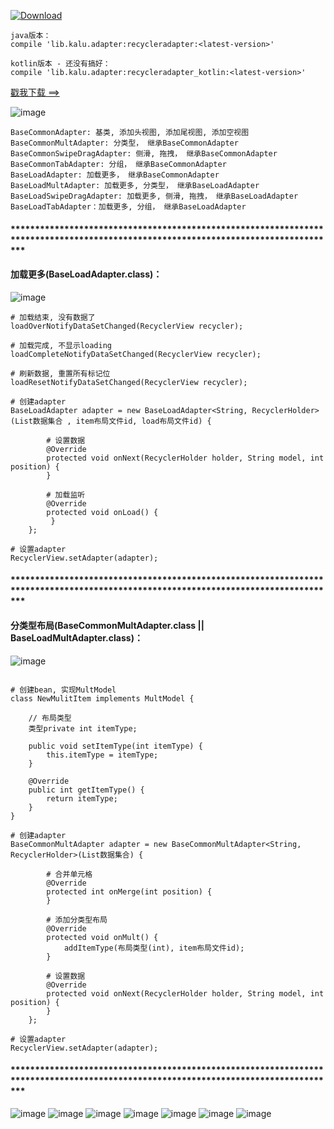 [ ![Download](https://api.bintray.com/packages/zhanghang/maven/recycleradapter/images/download.svg) ](https://bintray.com/zhanghang/maven/recycleradapter/_latestVersion)
```
java版本：
compile 'lib.kalu.adapter:recycleradapter:<latest-version>'

kotlin版本 - 还没有搞好：
compile 'lib.kalu.adapter:recycleradapter_kotlin:<latest-version>'
```

 [戳我下载 ==>](https://pan.baidu.com/s/1jH5G8su)

![image](https://github.com/153437803/RecyclerAdapter/blob/master/Screenrecorder-2017-12-05-00.png )
```
BaseCommonAdapter: 基类, 添加头视图, 添加尾视图, 添加空视图
BaseCommonMultAdapter: 分类型， 继承BaseCommonAdapter
BaseCommonSwipeDragAdapter: 侧滑, 拖拽， 继承BaseCommonAdapter
BaseCommonTabAdapter: 分组， 继承BaseCommonAdapter
BaseLoadAdapter: 加载更多， 继承BaseCommonAdapter
BaseLoadMultAdapter: 加载更多, 分类型， 继承BaseLoadAdapter
BaseLoadSwipeDragAdapter: 加载更多, 侧滑, 拖拽， 继承BaseLoadAdapter
BaseLoadTabAdapter：加载更多, 分组， 继承BaseLoadAdapter
```

#### ***********************************************************************************************************************************

#### 加载更多(BaseLoadAdapter.class)：

![image](https://github.com/153437803/RecyclerAdapter/blob/master/Screenrecorder-2017-12-05-11.gif ) 
```
# 加载结束, 没有数据了
loadOverNotifyDataSetChanged(RecyclerView recycler);

# 加载完成, 不显示loading
loadCompleteNotifyDataSetChanged(RecyclerView recycler);

# 刷新数据, 重置所有标记位
loadResetNotifyDataSetChanged(RecyclerView recycler);

# 创建adapter
BaseLoadAdapter adapter = new BaseLoadAdapter<String, RecyclerHolder>(List数据集合 , item布局文件id, load布局文件id) {

        # 设置数据
        @Override
        protected void onNext(RecyclerHolder holder, String model, int position) {
        }

        # 加载监听
        @Override
        protected void onLoad() {
         }
    };
    
# 设置adapter
RecyclerView.setAdapter(adapter);
```

#### ***********************************************************************************************************************************

#### 分类型布局(BaseCommonMultAdapter.class || BaseLoadMultAdapter.class)：
![image](https://github.com/153437803/RecyclerAdapter/blob/master/Screenrecorder-2017-12-05-08.gif ) 
```

# 创建bean, 实现MultModel
class NewMulitItem implements MultModel {

    // 布局类型
    类型private int itemType;

    public void setItemType(int itemType) {
        this.itemType = itemType;
    }

    @Override
    public int getItemType() {
        return itemType;
    }
}

# 创建adapter
BaseCommonMultAdapter adapter = new BaseCommonMultAdapter<String, RecyclerHolder>(List数据集合) {

        # 合并单元格
        @Override
        protected int onMerge(int position) {
        }
         
        # 添加分类型布局
        @Override
        protected void onMult() {       
            addItemType(布局类型(int), item布局文件id);
        }

        # 设置数据
        @Override
        protected void onNext(RecyclerHolder holder, String model, int position) {
        }
    };
    
# 设置adapter
RecyclerView.setAdapter(adapter);
```

#### ***********************************************************************************************************************************

![image](https://github.com/153437803/RecyclerAdapter/blob/master/Screenrecorder-2017-12-05-09.gif ) 
![image](https://github.com/153437803/RecyclerAdapter/blob/master/Screenrecorder-2017-12-05-06.gif ) 
![image](https://github.com/153437803/RecyclerAdapter/blob/master/Screenrecorder-2017-12-05-04.gif ) 
![image](https://github.com/153437803/RecyclerAdapter/blob/master/Screenrecorder-2017-12-05-05.gif ) 
![image](https://github.com/153437803/RecyclerAdapter/blob/master/Screenrecorder-2017-12-05-10.gif ) 
![image](https://github.com/153437803/RecyclerAdapter/blob/master/Screenrecorder-2017-12-05-07.gif ) 
![image](https://github.com/153437803/RecyclerAdapter/blob/master/Screenrecorder-2017-12-05-03.gif ) 
